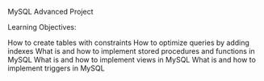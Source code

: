 MySQL Advanced Project

Learning Objectives:

How to create tables with constraints
How to optimize queries by adding indexes
What is and how to implement stored procedures and functions in MySQL
What is and how to implement views in MySQL
What is and how to implement triggers in MySQL